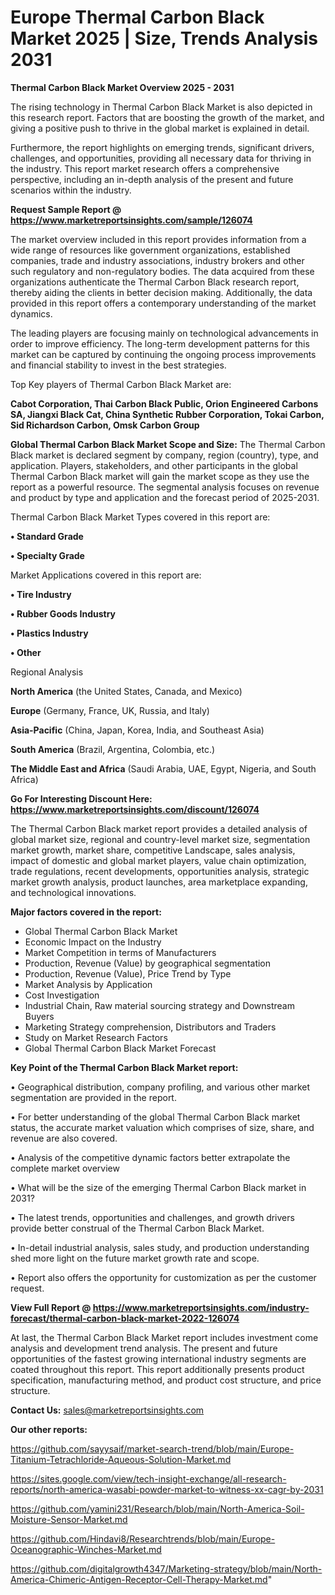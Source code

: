 # Europe Thermal Carbon Black Market 2025 | Size, Trends Analysis 2031

<Strong> Thermal Carbon Black Market Overview 2025 - 2031</strong>

The rising technology in Thermal Carbon Black Market is also depicted in this research report. Factors that are boosting the growth of the market, and giving a positive push to thrive in the global market is explained in detail.

Furthermore, the report highlights on emerging trends, significant drivers, challenges, and opportunities, providing all necessary data for thriving in the industry. This report market research offers a comprehensive perspective, including an in-depth analysis of the present and future scenarios within the industry.

<strong>Request Sample Report @ <a href=https://www.marketreportsinsights.com/sample/126074>https://www.marketreportsinsights.com/sample/126074</a></strong>

The market overview included in this report provides information from a wide range of resources like government organizations, established companies, trade and industry associations, industry brokers and other such regulatory and non-regulatory bodies. The data acquired from these organizations authenticate the Thermal Carbon Black research report, thereby aiding the clients in better decision making. Additionally, the data provided in this report offers a contemporary understanding of the market dynamics.

The leading players are focusing mainly on technological advancements in order to improve efficiency. The long-term development patterns for this market can be captured by continuing the ongoing process improvements and financial stability to invest in the best strategies.

Top Key players of Thermal Carbon Black Market are:

<strong>Cabot Corporation, Thai Carbon Black Public, Orion Engineered Carbons SA, Jiangxi Black Cat, China Synthetic Rubber Corporation, Tokai Carbon, Sid Richardson Carbon, Omsk Carbon Group</strong>

<strong><b>Global Thermal Carbon Black Market Scope and Size:</b></strong>
The Thermal Carbon Black market is declared segment by company, region (country), type, and application. Players, stakeholders, and other participants in the global Thermal Carbon Black market will gain the market scope as they use the report as a powerful resource. The segmental analysis focuses on revenue and product by type and application and the forecast period of 2025-2031.

Thermal Carbon Black Market Types covered in this report are:

<strong>• Standard Grade

• Specialty Grade</strong>

Market Applications covered in this report are:

<strong>• Tire Industry

• Rubber Goods Industry

• Plastics Industry

• Other</strong> 

Regional Analysis

<strong>North America</strong> (the United States, Canada, and Mexico)

<strong>Europe</strong> (Germany, France, UK, Russia, and Italy)

<strong>Asia-Pacific</strong> (China, Japan, Korea, India, and Southeast Asia)

<strong>South America</strong> (Brazil, Argentina, Colombia, etc.)

<strong>The Middle East and Africa</strong> (Saudi Arabia, UAE, Egypt, Nigeria, and South Africa)

<strong>Go For Interesting Discount Here: <a href=https://www.marketreportsinsights.com/discount/126074>https://www.marketreportsinsights.com/discount/126074</a></strong>

The Thermal Carbon Black market report provides a detailed analysis of global market size, regional and country-level market size, segmentation market growth, market share, competitive Landscape, sales analysis, impact of domestic and global market players, value chain optimization, trade regulations, recent developments, opportunities analysis, strategic market growth analysis, product launches, area marketplace expanding, and technological innovations.

<strong><b>Major factors covered in the report:</b></strong>
<ul>
  <li>Global Thermal Carbon Black Market </li>
  <li>Economic Impact on the Industry</li>
  <li>Market Competition in terms of Manufacturers</li>
  <li>Production, Revenue (Value) by geographical segmentation</li>
  <li>Production, Revenue (Value), Price Trend by Type</li>
  <li>Market Analysis by Application</li>
  <li>Cost Investigation</li>
  <li>Industrial Chain, Raw material sourcing strategy and Downstream Buyers</li>
  <li>Marketing Strategy comprehension, Distributors and Traders</li>
  <li>Study on Market Research Factors</li>
  <li>Global Thermal Carbon Black Market Forecast</li>
</ul>

<strong><b>Key Point of the Thermal Carbon Black Market report:</b></strong>

• Geographical distribution, company profiling, and various other market segmentation are provided in the report.

• For better understanding of the global Thermal Carbon Black market status, the accurate market valuation which comprises of size, share, and revenue are also covered.

• Analysis of the competitive dynamic factors better extrapolate the complete market overview

• What will be the size of the emerging Thermal Carbon Black market in 2031?

• The latest trends, opportunities and challenges, and growth drivers provide better construal of the Thermal Carbon Black Market.

• In-detail industrial analysis, sales study, and production understanding shed more light on the future market growth rate and scope.

• Report also offers the opportunity for customization as per the customer request.

<strong><b>View Full Report @ <a href=https://www.marketreportsinsights.com/industry-forecast/thermal-carbon-black-market-2022-126074>https://www.marketreportsinsights.com/industry-forecast/thermal-carbon-black-market-2022-126074</a></b></strong>


At last, the Thermal Carbon Black Market report includes investment come analysis and development trend analysis. The present and future opportunities of the fastest growing international industry segments are coated throughout this report. This report additionally presents product specification, manufacturing method, and product cost structure, and price structure.

<strong>Contact Us:</strong>
sales@marketreportsinsights.com

<strong>Our other reports:</strong>

<a href=https://github.com/sayysaif/market-search-trend/blob/main/Europe-Titanium-Tetrachloride-Aqueous-Solution-Market.md>https://github.com/sayysaif/market-search-trend/blob/main/Europe-Titanium-Tetrachloride-Aqueous-Solution-Market.md</a>

<a href=https://sites.google.com/view/tech-insight-exchange/all-research-reports/north-america-wasabi-powder-market-to-witness-xx-cagr-by-2031>https://sites.google.com/view/tech-insight-exchange/all-research-reports/north-america-wasabi-powder-market-to-witness-xx-cagr-by-2031</a>

<a href=https://github.com/yamini231/Research/blob/main/North-America-Soil-Moisture-Sensor-Market.md>https://github.com/yamini231/Research/blob/main/North-America-Soil-Moisture-Sensor-Market.md</a>

<a href=https://github.com/Hindavi8/Researchtrends/blob/main/Europe-Oceanographic-Winches-Market.md>https://github.com/Hindavi8/Researchtrends/blob/main/Europe-Oceanographic-Winches-Market.md</a>

<a href=https://github.com/digitalgrowth4347/Marketing-strategy/blob/main/North-America-Chimeric-Antigen-Receptor-Cell-Therapy-Market.md>https://github.com/digitalgrowth4347/Marketing-strategy/blob/main/North-America-Chimeric-Antigen-Receptor-Cell-Therapy-Market.md</a>"

